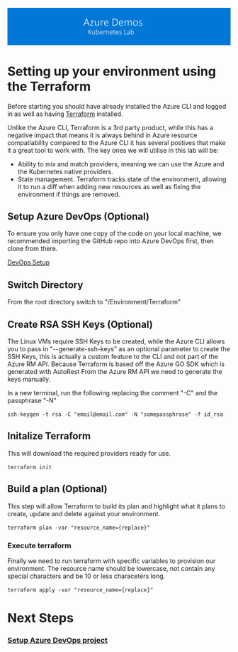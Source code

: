[![banner](../../images/banner-lab.png)](../../../README.md)

# Setting up your environment using the Terraform

Before starting you should have already installed the Azure CLI and logged in as well as having [Terraform](https://www.terraform.io/) installed. 

Unlike the Azure CLI, Terraform is a 3rd party product, while this has a negative impact that means it is always behind in Azure resource compatiability compared to the Azure CLI it has several postives that make it a great tool to work with. The key ones we will utilise in this lab will be:

- Ability to mix and match providers, meaning we can use the Azure and the Kubernetes native providers.
- State management. Terraform tracks state of the environment, allowing it to run a diff when adding new resources as well as fixing the environment if things are removed.


## Setup Azure DevOps (Optional)

To ensure you only have one copy of the code on your local machine, we recommended importing the GitHub repo into Azure DevOps first, then clone from there.

[DevOps Setup](../../DevOpsSetup)


## Switch Directory

From the root directory switch to "/Environment/Terraform"

## Create RSA SSH Keys (Optional)

The Linux VMs require SSH Keys to be created, while the Azure CLI allows you to pass in "--generate-ssh-keys" as an optional parameter to create the SSH Keys, this is actually a custom feature to the CLI and not part of the Azure RM API. Because Terraform is based off the Azure GO SDK which is generated with AutoRest From the Azure RM API we need to generate the keys manually. 

In a new terminal, run the following replacing the comment "-C" and the passphrase "-N"

```
ssh-keygen -t rsa -C "email@email.com" -N "somepassphrase" -f id_rsa
```

## Initalize Terraform

This will download the required providers ready for use.

```
terraform init
```

## Build a plan (Optional)

This step will allow Terraform to build its plan and highlight what it plans to create, update and delete against your environment.

```
terraform plan -var "resource_name={replace}"
```

### Execute terraform

Finally we need to run terraform with specific variables to provision our environment. The resource name should be lowercase, not contain any special characters and be 10 or less characeters long.

```
terraform apply -var "resource_name={replace}"
```

# Next Steps

### [Setup Azure DevOps project](../../DevOpsSetup)